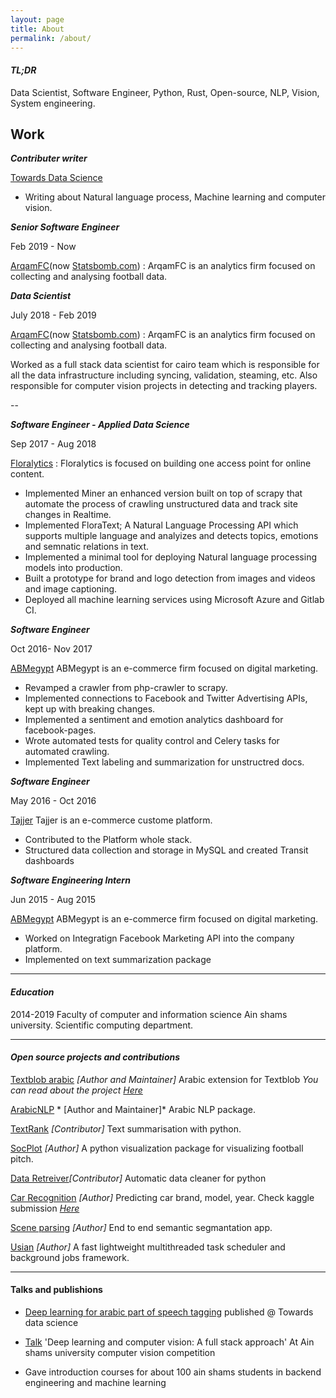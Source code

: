 ```yaml
---
layout: page
title: About
permalink: /about/
---
```


#### *TL;DR*

Data Scientist, Software Engineer, Python, Rust, Open-source, NLP, Vision, System engineering.

## Work 

***Contributer writer***

[Towards Data Science](https://towardsdatascience.com/@adhamehab)

- Writing about Natural language process, Machine learning and computer vision.


***Senior Software Engineer***

Feb 2019 - Now

[ArqamFC](https://arqamfc.com)(now [Statsbomb.com](http://statsbomb.com)) : ArqamFC is an analytics firm focused on collecting and analysing football data.




 ***Data Scientist***

July 2018 -  Feb 2019

[ArqamFC](https://arqamfc.com)(now [Statsbomb.com](http://statsbomb.com)) : ArqamFC is an analytics firm focused on collecting and analysing football data.

Worked as a full stack data scientist for cairo team which is responsible for all the data infrastructure including syncing, validation, steaming, etc. Also responsible for computer vision projects in detecting and tracking players.

--

***Software Engineer - Applied Data Science***

Sep 2017 - Aug 2018 

[Floralytics](https://floralytics.com) : Floralytics is focused on building one access point for online content.

- Implemented Miner an enhanced version built on top of scrapy that automate the process of crawling unstructured data and track site changes in Realtime.
- Implemented FloraText; A Natural Language Processing API which supports multiple language and analyizes and detects topics, emotions and semnatic relations in text.
- Implemented a minimal tool for deploying Natural language processing models into production.
- Built a prototype for brand and logo detection from images and videos and image captioning.
- Deployed all machine learning services using Microsoft Azure and Gitlab CI.


***Software Engineer***

Oct 2016- Nov 2017 

[ABMegypt](abmegypt.net) ABMegypt is an e-commerce firm focused on digital marketing.

- Revamped a crawler from php-crawler to scrapy.
- Implemented connections to Facebook and Twitter Advertising APIs, kept up with breaking changes.
- Implemented a sentiment and emotion analytics dashboard for facebook-pages.
- Wrote automated tests for quality control and Celery tasks for automated crawling.
- Implemented Text labeling and summarization for unstructred docs. 

***Software Engineer***

May 2016 - Oct 2016

[Tajjer](https://tajjer.com) Tajjer is an e-commerce custome platform.

- Contributed to the Platform whole stack.
- Structured data collection and storage in MySQL and created Transit dashboards 

***Software Engineering Intern***

Jun 2015 - Aug 2015

[ABMegypt](abmegypt.net) ABMegypt is an e-commerce firm focused on digital marketing.

- Worked on Integratign Facebook Marketing API into the company platform.
- Implemented on text summarization package


---

#### *Education*

2014-2019 Faculty of computer and information science Ain shams university. Scientific computing department.


-----

#### *Open source projects and contributions*

[Textblob arabic](https://github.com/adhaamehab/textblob-ar)  *[Author and Maintainer]* Arabic extension for Textblob *You can read about the project* [*Here*](https://adhaamehab.github.io/Textblob-arabic-tutorial-I/)

[ArabicNLP](https://github.com/adhaamehab/arabicnlp) * [Author and Maintainer]* Arabic NLP package.

[TextRank](https://github.com/summanlp/textrank) *[Contributor]* Text summarisation with python.

[SocPlot](https://github.com/Arqamfc/socplot)	*[Author]* A python visualization package for visualizing football pitch.

[Data Retreiver](https://github.com/weecology/retriever)*[Contributor]* Automatic data cleaner for python

[Car Recognition](https://github.com/adhaamehab/car-model-prediction) *[Author]* Predicting car brand, model, year. Check kaggle submission [*Here*](https://www.kaggle.com/c/fcis-deep-learning-competition)

[Scene parsing](https://github.com/adbaamehab/semantic-segmentation) *[Author]* End to end semantic segmantation app.

[Usian](https://github.com/adhaamehab/usian) *[Author]* A fast lightweight multithreaded task scheduler and background jobs framework.

----

#### Talks and publishions

- [Deep learning for arabic part of speech tagging](https://towardsdatascience.com/deep-learning-for-arabic-part-of-speech-tagging-810be7278353) published @ Towards data science

- [Talk](https://www.facebook.com/events/2548474865163425/permalink/2569916809685897/) 'Deep learning and computer vision: A full stack approach' At Ain shams university computer vision competition

- Gave introduction courses for about 100 ain shams students in backend engineering and machine learning
